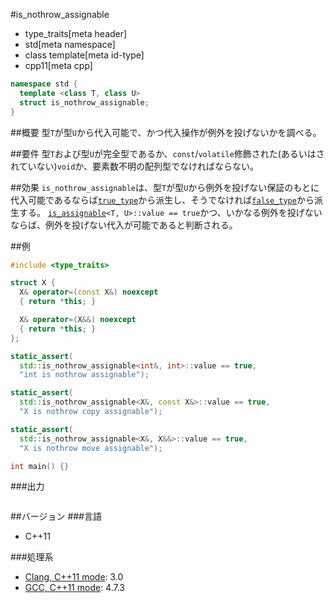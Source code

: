 #is_nothrow_assignable
* type_traits[meta header]
* std[meta namespace]
* class template[meta id-type]
* cpp11[meta cpp]

```cpp
namespace std {
  template <class T, class U>
  struct is_nothrow_assignable;
}
```

##概要
型`T`が型`U`から代入可能で、かつ代入操作が例外を投げないかを調べる。


##要件
型`T`および型`U`が完全型であるか、`const`/`volatile`修飾された(あるいはされていない)`void`か、要素数不明の配列型でなければならない。


##効果
`is_nothrow_assignable`は、型`T`が型`U`から例外を投げない保証のもとに代入可能であるならば[`true_type`](./integral_constant-true_type-false_type.md)から派生し、そうでなければ[`false_type`](./integral_constant-true_type-false_type.md)から派生する。 
[`is_assignable`](./is_assignable.md)`<T, U>::value == true`かつ、いかなる例外を投げないならば、例外を投げない代入が可能であると判断される。


##例
```cpp
#include <type_traits>

struct X {
  X& operator=(const X&) noexcept
  { return *this; }

  X& operator=(X&&) noexcept
  { return *this; }
};

static_assert(
  std::is_nothrow_assignable<int&, int>::value == true,
  "int is nothrow assignable");

static_assert(
  std::is_nothrow_assignable<X&, const X&>::value == true,
  "X is nothrow copy assignable");

static_assert(
  std::is_nothrow_assignable<X&, X&&>::value == true,
  "X is nothrow move assignable");

int main() {}
```

###出力
```
```

##バージョン
###言語
- C++11

###処理系
- [Clang, C++11 mode](/implementation.md#clang): 3.0
- [GCC, C++11 mode](/implementation.md#gcc): 4.7.3

